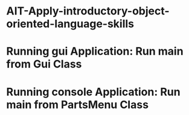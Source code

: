 ﻿# AIT-Apply-introductory-object-oriented-language-skills

# Running gui Application: Run main from Gui Class
# Running console Application: Run main from PartsMenu Class
